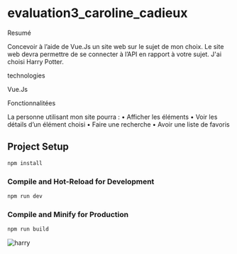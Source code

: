 # evaluation3_caroline_cadieux

Resumé

Concevoir à l’aide de Vue.Js un site web sur le sujet de mon choix. Le site web
devra permettre de se connecter à l’API en rapport à votre sujet. J'ai choisi Harry Potter.

technologies

Vue.Js

Fonctionnalitées

La personne utilisant mon site pourra :
• Afficher les éléments
• Voir les détails d’un élément choisi
• Faire une recherche
• Avoir une liste de favoris


## Project Setup

```sh
npm install
```

### Compile and Hot-Reload for Development

```sh
npm run dev
```

### Compile and Minify for Production

```sh
npm run build
```
![harry](https://github.com/user-attachments/assets/c8ab24f9-19d8-4fbe-8703-81d4d0bf6a48)
